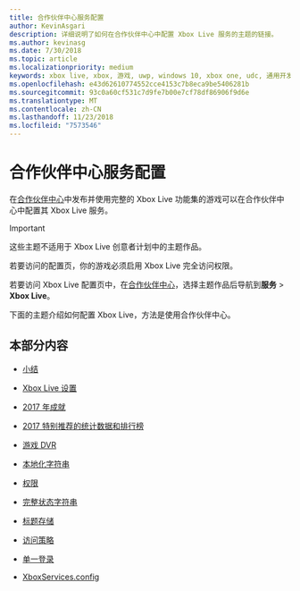 ```yaml
---
title: 合作伙伴中心服务配置
author: KevinAsgari
description: 详细说明了如何在合作伙伴中心中配置 Xbox Live 服务的主题的链接。
ms.author: kevinasg
ms.date: 7/30/2018
ms.topic: article
ms.localizationpriority: medium
keywords: xbox live, xbox, 游戏, uwp, windows 10, xbox one, udc, 通用开发人员中心
ms.openlocfilehash: e43d62610774552cce4153c7b8eca9be5406281b
ms.sourcegitcommit: 93c0a60cf531c7d9fe7b00e7cf78df86906f9d6e
ms.translationtype: MT
ms.contentlocale: zh-CN
ms.lasthandoff: 11/23/2018
ms.locfileid: "7573546"
---
```

# <a name="partner-center-service-configuration"></a>合作伙伴中心服务配置

在[合作伙伴中心](https://partner.microsoft.com/dashboard)中发布并使用完整的 Xbox Live 功能集的游戏可以在合作伙伴中心中配置其 Xbox Live 服务。

> [!IMPORTANT]
> 这些主题不适用于 Xbox Live 创意者计划中的主题作品。

若要访问的配置页，你的游戏必须启用 Xbox Live 完全访问权限。

若要访问 Xbox Live 配置页中，在[合作伙伴中心](https://partner.microsoft.com/dashboard)，选择主题作品后导航到**服务** > **Xbox Live**。


下面的主题介绍如何配置 Xbox Live，方法是使用合作伙伴中心。

## <a name="in-this-section"></a>本部分内容

* [小结](dev-center/summary.md)

* [Xbox Live 设置](dev-center/xbox-live-setup.md)

* [2017 年成就](dev-center/achievements-in-udc.md)

* [2017 特别推荐的统计数据和排行榜](dev-center/featured-stats-and-leaderboards.md)

* [游戏 DVR](dev-center/game-dvr.md)

* [本地化字符串](dev-center/localized-strings.md)

* [权限](dev-center/privileges.md)

* [完整状态字符串](dev-center/rich-presence-configuration.md)

* [标题存储](dev-center/title-storage.md)

* [访问策略](dev-center/access-policies-udc.md)

* [单一登录](dev-center/single-sign-on.md)

* [XboxServices.config](../xboxservices-config.md)